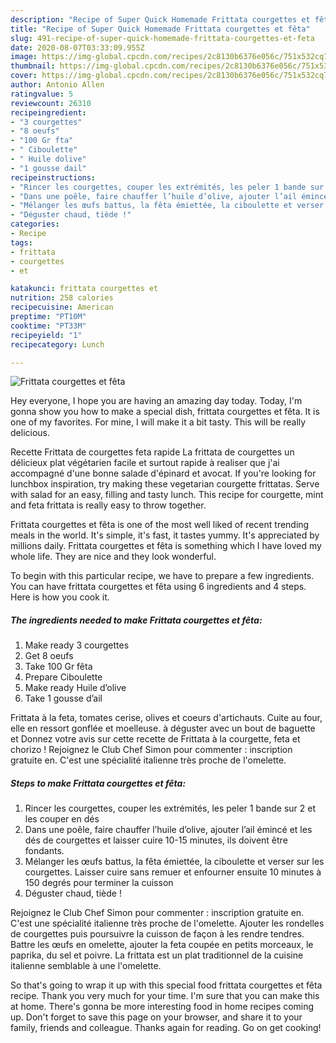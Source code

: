 ```yaml
---
description: "Recipe of Super Quick Homemade Frittata courgettes et fêta"
title: "Recipe of Super Quick Homemade Frittata courgettes et fêta"
slug: 491-recipe-of-super-quick-homemade-frittata-courgettes-et-feta
date: 2020-08-07T03:33:09.955Z
image: https://img-global.cpcdn.com/recipes/2c8130b6376e056c/751x532cq70/frittata-courgettes-et-feta-photo-principale-de-la-recette.jpg
thumbnail: https://img-global.cpcdn.com/recipes/2c8130b6376e056c/751x532cq70/frittata-courgettes-et-feta-photo-principale-de-la-recette.jpg
cover: https://img-global.cpcdn.com/recipes/2c8130b6376e056c/751x532cq70/frittata-courgettes-et-feta-photo-principale-de-la-recette.jpg
author: Antonio Allen
ratingvalue: 5
reviewcount: 26310
recipeingredient:
- "3 courgettes"
- "8 oeufs"
- "100 Gr fta"
- " Ciboulette"
- " Huile dolive"
- "1 gousse dail"
recipeinstructions:
- "Rincer les courgettes, couper les extrémités, les peler 1 bande sur 2 et les couper en dés"
- "Dans une poêle, faire chauffer l’huile d’olive, ajouter l’ail émincé et les dés de courgettes et laisser cuire 10-15 minutes, ils doivent être fondants."
- "Mélanger les œufs battus, la fêta émiettée, la ciboulette et verser sur les courgettes. Laisser cuire sans remuer et enfourner ensuite 10 minutes à 150 degrés pour terminer la cuisson"
- "Déguster chaud, tiède !"
categories:
- Recipe
tags:
- frittata
- courgettes
- et

katakunci: frittata courgettes et 
nutrition: 258 calories
recipecuisine: American
preptime: "PT10M"
cooktime: "PT33M"
recipeyield: "1"
recipecategory: Lunch

---
```



![Frittata courgettes et fêta](https://img-global.cpcdn.com/recipes/2c8130b6376e056c/751x532cq70/frittata-courgettes-et-feta-photo-principale-de-la-recette.jpg)

Hey everyone, I hope you are having an amazing day today. Today, I'm gonna show you how to make a special dish, frittata courgettes et fêta. It is one of my favorites. For mine, I will make it a bit tasty. This will be really delicious.

Recette Frittata de courgettes feta rapide La frittata de courgettes un délicieux plat végétarien facile et surtout rapide à realiser que j&#39;ai accompagné d&#39;une bonne salade d&#39;épinard et avocat. If you&#39;re looking for lunchbox inspiration, try making these vegetarian courgette frittatas. Serve with salad for an easy, filling and tasty lunch. This recipe for courgette, mint and feta frittata is really easy to throw together.

Frittata courgettes et fêta is one of the most well liked of recent trending meals in the world. It's simple, it's fast, it tastes yummy. It's appreciated by millions daily. Frittata courgettes et fêta is something which I have loved my whole life. They are nice and they look wonderful.


To begin with this particular recipe, we have to prepare a few ingredients. You can have frittata courgettes et fêta using 6 ingredients and 4 steps. Here is how you cook it.

<!--inarticleads1-->

##### The ingredients needed to make Frittata courgettes et fêta:

1. Make ready 3 courgettes
1. Get 8 oeufs
1. Take 100 Gr fêta
1. Prepare  Ciboulette
1. Make ready  Huile d’olive
1. Take 1 gousse d’ail


Frittata à la feta, tomates cerise, olives et coeurs d&#39;artichauts. Cuite au four, elle en ressort gonflée et moelleuse. à déguster avec un bout de baguette et Donnez votre avis sur cette recette de Frittata à la courgette, feta et chorizo ! Rejoignez le Club Chef Simon pour commenter : inscription gratuite en. C&#39;est une spécialité italienne très proche de l&#39;omelette. 

<!--inarticleads2-->

##### Steps to make Frittata courgettes et fêta:

1. Rincer les courgettes, couper les extrémités, les peler 1 bande sur 2 et les couper en dés
1. Dans une poêle, faire chauffer l’huile d’olive, ajouter l’ail émincé et les dés de courgettes et laisser cuire 10-15 minutes, ils doivent être fondants.
1. Mélanger les œufs battus, la fêta émiettée, la ciboulette et verser sur les courgettes. Laisser cuire sans remuer et enfourner ensuite 10 minutes à 150 degrés pour terminer la cuisson
1. Déguster chaud, tiède !


Rejoignez le Club Chef Simon pour commenter : inscription gratuite en. C&#39;est une spécialité italienne très proche de l&#39;omelette. Ajouter les rondelles de courgettes puis poursuivre la cuisson de façon à les rendre tendres. Battre les œufs en omelette, ajouter la feta coupée en petits morceaux, le paprika, du sel et poivre. La frittata est un plat traditionnel de la cuisine italienne semblable à une l&#39;omelette. 

So that's going to wrap it up with this special food frittata courgettes et fêta recipe. Thank you very much for your time. I'm sure that you can make this at home. There's gonna be more interesting food in home recipes coming up. Don't forget to save this page on your browser, and share it to your family, friends and colleague. Thanks again for reading. Go on get cooking!
